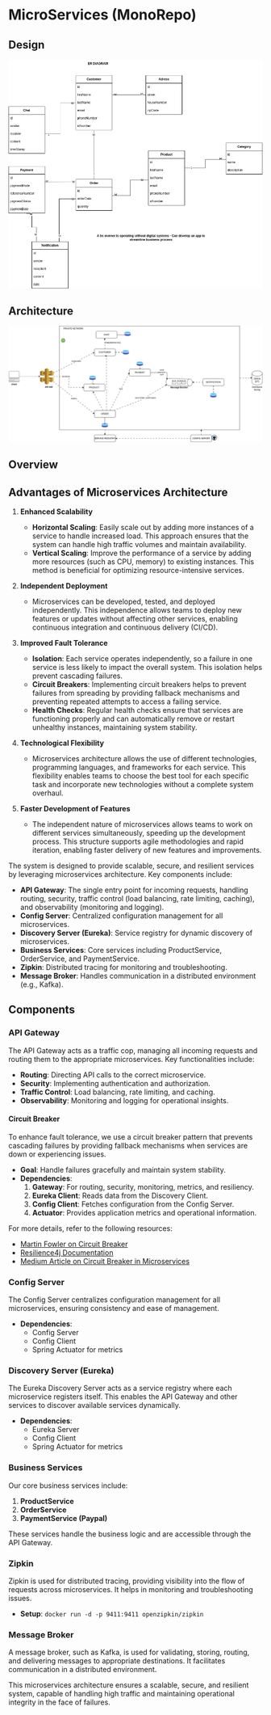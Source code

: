 # MicroServices (MonoRepo)

## Design
![image](images/ER.drawio.png)

## Architecture
![Design_MS](images/ARCHITECTURE.png)

## Overview

## Advantages of Microservices Architecture

1. **Enhanced Scalability**
    - **Horizontal Scaling**: Easily scale out by adding more instances of a service to handle increased load. This approach ensures that the system can handle high traffic volumes and maintain availability.
    - **Vertical Scaling**: Improve the performance of a service by adding more resources (such as CPU, memory) to existing instances. This method is beneficial for optimizing resource-intensive services.

2. **Independent Deployment**
    - Microservices can be developed, tested, and deployed independently. This independence allows teams to deploy new features or updates without affecting other services, enabling continuous integration and continuous delivery (CI/CD).

3. **Improved Fault Tolerance**
    - **Isolation**: Each service operates independently, so a failure in one service is less likely to impact the overall system. This isolation helps prevent cascading failures.
    - **Circuit Breakers**: Implementing circuit breakers helps to prevent failures from spreading by providing fallback mechanisms and preventing repeated attempts to access a failing service.
    - **Health Checks**: Regular health checks ensure that services are functioning properly and can automatically remove or restart unhealthy instances, maintaining system stability.

4. **Technological Flexibility**
    - Microservices architecture allows the use of different technologies, programming languages, and frameworks for each service. This flexibility enables teams to choose the best tool for each specific task and incorporate new technologies without a complete system overhaul.

5. **Faster Development of Features**
    - The independent nature of microservices allows teams to work on different services simultaneously, speeding up the development process. This structure supports agile methodologies and rapid iteration, enabling faster delivery of new features and improvements.

The system is designed to provide scalable, secure, and resilient services by leveraging microservices architecture. Key components include:

- **API Gateway**: The single entry point for incoming requests, handling routing, security, traffic control (load balancing, rate limiting, caching), and observability (monitoring and logging).
- **Config Server**: Centralized configuration management for all microservices.
- **Discovery Server (Eureka)**: Service registry for dynamic discovery of microservices.
- **Business Services**: Core services including ProductService, OrderService, and PaymentService.
- **Zipkin**: Distributed tracing for monitoring and troubleshooting.
- **Message Broker**: Handles communication in a distributed environment (e.g., Kafka).

## Components

### API Gateway

The API Gateway acts as a traffic cop, managing all incoming requests and routing them to the appropriate microservices. Key functionalities include:

- **Routing**: Directing API calls to the correct microservice.
- **Security**: Implementing authentication and authorization.
- **Traffic Control**: Load balancing, rate limiting, and caching.
- **Observability**: Monitoring and logging for operational insights.

#### Circuit Breaker

To enhance fault tolerance, we use a circuit breaker pattern that prevents cascading failures by providing fallback mechanisms when services are down or experiencing issues.

- **Goal**: Handle failures gracefully and maintain system stability.
- **Dependencies**:
    1. **Gateway**: For routing, security, monitoring, metrics, and resiliency.
    2. **Eureka Client**: Reads data from the Discovery Client.
    3. **Config Client**: Fetches configuration from the Config Server.
    4. **Actuator**: Provides application metrics and operational information.

For more details, refer to the following resources:
- [Martin Fowler on Circuit Breaker](https://martinfowler.com/bliki/CircuitBreaker.html)
- [Resilience4j Documentation](https://resilience4j.readme.io/docs/circuitbreaker)
- [Medium Article on Circuit Breaker in Microservices](https://nirajtechi.medium.com/circuit-breaker-in-microservices-and-spring-boot-example-4ad76c7a33e6)

### Config Server

The Config Server centralizes configuration management for all microservices, ensuring consistency and ease of management.

- **Dependencies**:
    - Config Server
    - Config Client
    - Spring Actuator for metrics

### Discovery Server (Eureka)

The Eureka Discovery Server acts as a service registry where each microservice registers itself. This enables the API Gateway and other services to discover available services dynamically.

- **Dependencies**:
    - Eureka Server
    - Config Client
    - Spring Actuator for metrics

### Business Services

Our core business services include:

1. **ProductService**
2. **OrderService**
3. **PaymentService (Paypal)**

These services handle the business logic and are accessible through the API Gateway.

### Zipkin

Zipkin is used for distributed tracing, providing visibility into the flow of requests across microservices. It helps in monitoring and troubleshooting issues.

- **Setup**: `docker run -d -p 9411:9411 openzipkin/zipkin`

### Message Broker

A message broker, such as Kafka, is used for validating, storing, routing, and delivering messages to appropriate destinations. It facilitates communication in a distributed environment.



This microservices architecture ensures a scalable, secure, and resilient system, capable of handling high traffic and maintaining operational integrity in the face of failures.
